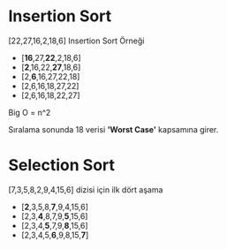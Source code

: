 # Insertion Sort

[22,27,16,2,18,6] Insertion Sort Örneği

* [**16**,27,**22**,2,18,6] 
* [**2**,16,22,**27**,18,6]
* [2,**6**,16,27,22,18]
* [2,6,16,18,27,22]
* [2,6,16,18,22,27]

Big O = n^2

Sıralama sonunda 18 verisi **'Worst Case'** kapsamına girer.

# Selection Sort

[7,3,5,8,2,9,4,15,6] dizisi için ilk dört aşama

* [**2**,3,5,8,**7**,9,4,15,6]
* [2,3,**4**,8,7,9,**5**,15,6]
* [2,3,4,**5**,7,9,**8**,15,6]
* [2,3,4,5,**6**,9,8,15,**7**]